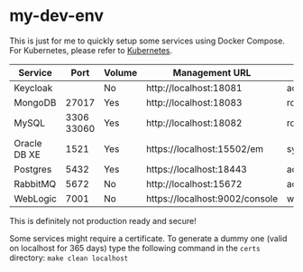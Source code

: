 # my-dev-env

This is just for me to quickly setup some services using Docker Compose. For Kubernetes, please refer to [Kubernetes](KUBERNETES.md).

| Service | Port | Volume | Management URL | Username | Password |
|-|-|-|-|-|-|
| Keycloak | | No | http://localhost:18081 | admin | Dummy_123 |
| MongoDB | 27017 | Yes | http://localhost:18083 | root | Dummy_123 |
| MySQL | 3306 33060 | Yes | http://localhost:18082 | root | Dummy_123 |
| Oracle DB XE | 1521 | Yes | https://localhost:15502/em | sys / system | Dummy_123 |
| Postgres | 5432 | Yes | https://localhost:18443 | admin@localhost | Dummy_123 |
| RabbitMQ | 5672 | No | http://localhost:15672 | admin | Dummy_123 |
| WebLogic | 7001 | No | https://localhost:9002/console | weblogic | Dummy_123 |

This is definitely not production ready and secure!

Some services might require a certificate. To generate a dummy one (valid on localhost for 365 days) type the following command in the `certs` directory: `make clean localhost`
